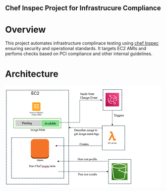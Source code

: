 ## Chef Inspec Project for Infrastrucure Compliance
# Overview
This project automates infrastructure complinace testing using [chef Inspec](https://docs.chef.io/inspec/) ensuring security and operational standards. It targets EC2 AMIs and perfoms checks based on PCI compliance and other internal guidelines.

# Architecture
![My animated logo](https://github.com/WendyNkosi/AMI-TESTING/blob/main/Screenshot%202025-01-05%20083259.png)
